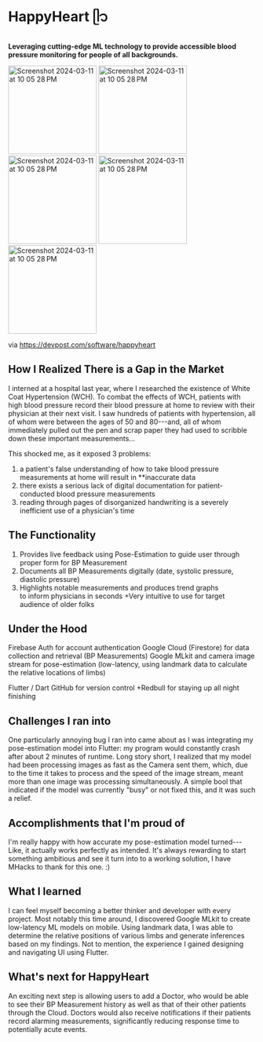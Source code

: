 # HappyHeart ᥫ᭡
**Leveraging cutting-edge ML technology to provide accessible blood pressure monitoring for people of all backgrounds.**

<img width="180" alt="Screenshot 2024-03-11 at 10 05 28 PM" src="https://github.com/jamalvh/happyheart/assets/113135025/fe1ad3ce-d42c-4bbf-93c5-9a6096e3a428">
<img width="180" alt="Screenshot 2024-03-11 at 10 05 28 PM" src="https://github.com/jamalvh/happyheart/assets/113135025/f88de365-ec94-4441-aa79-0c803e00888d">
<img width="180" alt="Screenshot 2024-03-11 at 10 05 28 PM" src="https://github.com/jamalvh/happyheart/assets/113135025/35a3d697-92f5-4796-aca7-8e9c56071cd5">
<img width="180" alt="Screenshot 2024-03-11 at 10 05 28 PM" src="https://github.com/jamalvh/happyheart/assets/113135025/ae22cfee-2ba4-4329-9c29-edf9e6039c95">
<img width="180" alt="Screenshot 2024-03-11 at 10 05 28 PM" src="https://github.com/jamalvh/happyheart/assets/113135025/708e41eb-a5b0-403d-89d5-ecb3e4a032f4">

via https://devpost.com/software/happyheart

How I Realized There is a Gap in the Market
-------------------------------------------

I interned at a hospital last year, where I researched the existence of White Coat Hypertension (WCH). To combat the effects of WCH, patients with high blood pressure record their blood pressure at home to review with their physician at their next visit. I saw hundreds of patients with hypertension, all of whom were between the ages of 50 and 80---and, all of whom immediately pulled out the pen and scrap paper they had used to scribble down these important measurements...

This shocked me, as it exposed 3 problems: 
1) a patient's false understanding of how to take blood pressure measurements at home will result in **inaccurate data
2) there exists a serious lack of digital documentation for patient-conducted blood pressure measurements
3) reading through pages of disorganized handwriting is a severely inefficient use of a physician's time

The Functionality
-----------------

1) Provides live feedback using Pose-Estimation to guide user through proper form for BP Measurement
2) Documents all BP Measurements digitally (date, systolic pressure, diastolic pressure)
3) Highlights notable measurements and produces trend graphs to inform physicians in seconds +Very intuitive to use for target audience of older folks

Under the Hood
--------------

Firebase Auth for account authentication Google Cloud (Firestore) for data collection and retrieval (BP Measurements) Google MLkit and camera image stream for pose-estimation (low-latency, using landmark data to calculate the relative locations of limbs)

Flutter / Dart GitHub for version control +Redbull for staying up all night finishing

Challenges I ran into
---------------------

One particularly annoying bug I ran into came about as I was integrating my pose-estimation model into Flutter: my program would constantly crash after about 2 minutes of runtime. Long story short, I realized that my model had been processing images as fast as the Camera sent them, which, due to the time it takes to process and the speed of the image stream, meant more than one image was processing simultaneously. A simple bool that indicated if the model was currently "busy" or not fixed this, and it was such a relief.

Accomplishments that I'm proud of
---------------------------------

I'm really happy with how accurate my pose-estimation model turned--- Like, it actually works perfectly as intended. It's always rewarding to start something ambitious and see it turn into to a working solution, I have MHacks to thank for this one. :)

What I learned
--------------

I can feel myself becoming a better thinker and developer with every project. Most notably this time around, I discovered Google MLkit to create low-latency ML models on mobile. Using landmark data, I was able to determine the relative positions of various limbs and generate inferences based on my findings. Not to mention, the experience I gained designing and navigating UI using Flutter.

What's next for HappyHeart
--------------------------

An exciting next step is allowing users to add a Doctor, who would be able to see their BP Measurement history as well as that of their other patients through the Cloud. Doctors would also receive notifications if their patients record alarming measurements, significantly reducing response time to potentially acute events.





